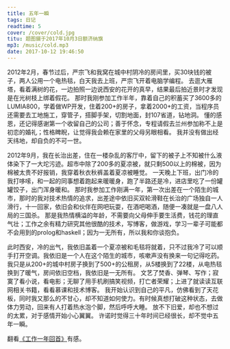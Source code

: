 ```yaml
---
title: 五年一瞬
tags: 日记
readtime: 5
cover: /cover/cold.jpg
titu: 题图摄于2017年10月3日额济纳旗
mp3: /music/cold.mp3
date: 2017-10-12 19:46:50
---
```

2012年2月，春节过后，严宗飞和我窝在城中村阴冷的房间里，买30块钱的被子，两人公用一个电热毯，白天我去上班，严宗飞开着电脑学编程。
去逛大雁塔，看着满树的花，一边拍照一边说西安的花开的真早，结果最后拍近景时才发现是在光树枝上绑着假花。
那时我刚参加工作半年，靠着自己的积蓄买了3600多的LUMIA800，学着做WP开发，住着200+的房子，拿着2000+的工资，当程序员还需要去工地施工，穿管子，搭脚手架，切割地面，封107省道，钻地洞。
懂的感恩，还记得感谢第一个收留自己的公司；善于怀念，专程请假去兰州参加称不上是初恋的婚礼；性格睥睨，让觉得我会赖在家里的父母另眼相看。
我并没有做出经天纬地，却自负的不可一世。


2012年9月，我在长治出差，住在一楼杂乱的客厅中，留下的被子上不知被什么液体染下了一大坨污迹。超市中除了200多的夏凉被，就只剩500以上的棉被，因为棉被太贵不好报销，我穿着秋衣秋裤盖着夏凉被睡觉。
一天晚上下班，出门冷的我打哆嗦，和一起的同事想着跑起来暖暖身，跑了半路还是冷，进店里吃了一份罐罐饺子，出门浑身暖和。
那时我参加工作刚满一年，第一次出差在一个陌生的城市，那时的我对技术热情的追求，出差途中依旧买双轮滑鞋在长治的广场独自一人滑行，十一回家，依旧会和伙伴在网吧玩耍，在酒吧喝酒，随便一凑就是一盘八人局的三国杀。
那是我热情横溢的年龄，不需要向父母伸手要生活费，钱花的理直气壮；工作之余有精力研究其他很酷的技术，写博客，做游戏，学习一辈子可能都不会用到的prolog和haskell；因为一无所有，所以我和你谈抱负。


此时西安，冷的出气，我依旧盖着一个夏凉被和毛毯将就着，只不过我冷了可以顺手打开空调。我依旧是一个人在这个陌生的城市，咳嗽声没有换来一句记得吃药。
我只是从200+的城中村房子换到了500+的公租房，从5楼换到了22楼，从电热毯换到了暖气，房间依旧空档，我依旧是一无所有。
文艺了焚香、弹琴、写作；寂寞了看小说，看电影；无聊了用手机刷搞笑视频，打亡者荣耀；上进了就读读互联网相关书籍，看看慕课和技术博客。
我开始认识到自己的平凡，仿佛看到了天花板，同时我又那么的不甘心，却不知道如何使力。有时候真想打破这种状态，去做体力劳动，回来有人打着热水泡个脚，然后呼呼大睡。
放不下旧爱，却也不想过的太累，对于感情开始小心翼翼。
许诺时觉得三十年时间已经很长，却不觉中五年一瞬。

翻看[《工作一年回首》](/2012/09/09/work-for-a-year/)有感。